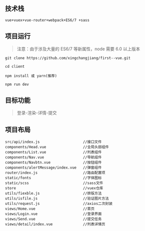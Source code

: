 ##  技术栈

    vue+vuex+vue-router+webpack+ES6/7 +sass

##  项目运行
>注意：由于涉及大量的 ES6/7 等新属性，node 需要 6.0 以上版本

    git clone https://github.com/xingchangjiang/first--vue.git

    cd client

    npm install 或 yarn(推荐)

    npm run dev

## 目标功能
>登录-渲染-详情-提交
   
##  项目布局

    src/api/index.js                    //接口文件
    components/Head.vue                 //全局头部组件
    components/List.vue                 //列表组件
    components/Nav.vue                  //导航组件 
    components/Navbtn.vue               //按钮组件
    components/alertMessage/index.vue   //弹窗组件
    router/index.js                     //路由配置项
    static/fonts                        //字体图标
    static/scss                         //sass文件
    store                               //vuex仓库
    utils/fiexble.js                    //排版方法
    utils/isfile.js                     //验证图片方法
    utils/request.js                    //axios二次封装
    views/Home.vue                      //首页
    views/Login.vue                     //登录界面
    views/Send.vue                      //提交任务
    views/detail/index.vue              //列表详情页
        